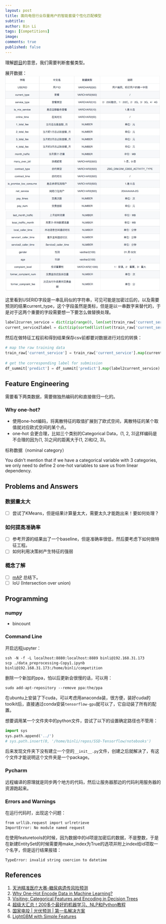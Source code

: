```yaml
---
layout: post
title: 面向电信行业存量用户的智能套餐个性化匹配模型
subtitle:
author: Bin Li
tags: [Competitions]
image: 
comments: true
published: false
---
```


理解[题目](https://www.datafountain.cn/competitions/311/details)的意思，我们需要判断套餐类型。

展开数据：
![](/img/media/15367382432540.jpg)
![](/img/media/15367382633696.jpg)


这里看到USERID字段是一串乱码似的字符串，可见可能是加密过后的，以及需要预测的结果current_type，这个字段虽然是类标，但是是以一串数字来替代的，于是对于这两个重要的字段需要想一下要怎么做替换处理。

```python
label2curren_service = dict(zip(range(0, len(set(train_raw['current_service']))), sorted(list(set(train_raw['current_service'])))))
current_service2label = dict(zip(sorted(list(set(train_raw['current_service']))), range(0, len(set(train_raw['current_service'])))))
```

然后在做特征工程前和得到结果保存csv前都要对数据进行对应的转换：
```python
# map the raw training data
train_raw['current_service'] = train_raw['current_service'].map(current_service2label)

# get the corresponding label for submission
df_summit['predict'] = df_summit['predict'].map(label2current_service)
```
## Feature Engineering
需要看下两类数据，需要做独热编码的和直接做归一化的。

### Why one-hot?
* 使用one-hot编码，将离散特征的取值扩展到了欧式空间，离散特征的某个取值就对应欧式空间的某个点。
* one-hot 会更合理，比如三个类别的Categorical Data，(1, 2, 3)这样编码是不合理的因为(1, 3)之间的距离大于(1, 2)和(2, 3)。

标称数据（nominal category）

You didn’t mention that if we have a categorical variable with 3 categories, we only need to define 2 one-hot variables to save us from linear dependency.

## Problems and Answers
### 数据量太大
- [ ] 尝试了KMeans，但是结果计算量太大，需要太久才能跑出来！要如何处理？

### 如何提高准确率
- [ ] 参考开源的结果出了一个baseline，但是准确率很低，然后要考虑下如何做特征工程。
- [ ] 如何利用决策树产生特征的强弱

### 概念了解
- [ ] [mAP](https://medium.com/@jonathan_hui/map-mean-average-precision-for-object-detection-45c121a31173) 总结下。
- [ ] IoU (Intersection over union)

## Programming
### numpy
* bincount

### Command Line
开启远程jupyter：
```
ssh -N -f -L localhost:8880:localhost:8889 binli@192.168.31.173
scp ./data_preprocessing-Copy1.ipynb binli@192.168.31.173:/home/binli/competition
```

删除一个新加的ppa，怕以后更新会很慢的话，可以用：
```
sudo add-apt-repository --remove ppa:the/ppa
```

在ubuntu上安装了下cuda，可以考虑用anaconda装，很方便，装好cuda的toolkit后，直接通过conda安装`tensorflow-gpu`就可以了，它自动装了所有的配置。

想要调用某一个文件夹中的python文件，尝试了以下的设置确定路径也不管用：
```python
import sys
sys.path.append('../')
# sys.path.insert(0, '/home/binli/repos/SSD-Tensorflow/notebooks')
```
后来发现文件夹下没有建立一个空的`__init__.py`文件，创建之后就解决了，有这个文件才能说明这个文件夹是一个package。

### Pycharm
远程编译的原理就是同步两个地方的代码，然后让服务器那边的代码利用服务器的资源跑起来。

### Errors and Warnings
在运行代码时，出现这个问题：
```shell
from urllib.request import urlretrieve
ImportError: No module named request
```

在使用featuretools的时候，因为数据中的id项是加密后的数据，不是整数，于是在新建EntitySet的时候需要用make_index为True的选项并附上index给id项取一个名字，但是运行结果报错：
```shell
TypeError: invalid string coercion to datetime
```

## References
1. [天池精准医疗大赛-糖尿病遗传风险预测](https://github.com/luoda888/tianchi-diabetes-top12)
2. [Why One-Hot Encode Data in Machine Learning?](https://machinelearningmastery.com/why-one-hot-encode-data-in-machine-learning/)
3. [Visiting: Categorical Features and Encoding in Decision Trees](https://medium.com/data-design/visiting-categorical-features-and-encoding-in-decision-trees-53400fa65931)
4. [超级大汇总！200多个最好的机器学习、NLP和Python教程](https://mp.weixin.qq.com/s/PKjre0F1jHO7knAPE-yZ_A)
5. [国家电投 | 光伏预测 | 第一名解决方案](https://mp.weixin.qq.com/s?__biz=MzUyNTk1NTM2Ng==&mid=2247483792&idx=1&sn=d779ecc34c367cf24e35cfbbc4192e41&chksm=fa1779d9cd60f0cf0e6957760fdcce33b637b6e5b7777dcb834b3b4b16344dacff0f80d3d919&mpshare=1&scene=23&srcid=0924Ay4NacbjhejpaGA64vUV#rd)
6. [LightGBM with Simple Features](https://www.kaggle.com/jsaguiar/lightgbm-with-simple-features/code)




